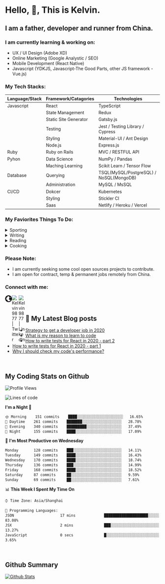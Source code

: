 # Hello, 👋, This is Kelvin.

## I am a father, developer and runner from China.

### I am currently learning & working on: 
  - UX / UI Design (Adobe XD)
  - Online Marketing (Google Analystic / SEO)
  - Mobile Development (React Native)
  - Javascript (YDKJS, Javascript-The Good Parts, other JS framework - Vue.js)
  
### My Tech Stacks:

| Language/Stack |  Framework/Catagories |  Technologies |
|----------------|-----------------------|---------------|
| Javascript | React | TypeScript | 
|            | State Management | Redux | 
|            | Static Site Generator | Gatsby.js | 
|            | Testing | Jest / Testing Library / Cypress |
|            | Styling | Material-UI / Ant Design |
|            | Node.js | Express.js |
| Ruby       | Ruby on Rails | MVC / RESTFUL API |
| Pyhon      | Data Science | NumPy / Pandas |
|            | Maching Learning | Scikit Learn / Tensor Flow|
| Database   | Querying | TSQL(MySQL/PostgreSQL) / NoSQL(MongoDB) | 
|            | Administration | MySQL / MsSQL |
| CI/CD      | Dokcer         | Kubernetes  |
|            | Styling        | Stickler CI |
|            | Saas           | Netlify / Heroku / Vercel |

    
### My Faviorites Things To Do:

<details>
  <summary>Sporting</summary>  
  
  - #### Running
    * Marathon
    * Jogging
    * Trail Running
  - #### Exercising
    * HIIT
    * Weight Lifting  
  - #### Swimming
</details>

<details>
  <summary>Writing</summary> 
  
  * Learn To Code
  * Job Searching
  * Technical Issues
</details>

<details>
  <summary>Reading</summary>  
  
  * Coding Relate
  * History (Ancient Greece / China / US)
  * Biograhy (Politician / Scientist / Businessman)
  * Nutrition (Cooking / Healthy Die / Exercising)
</details> 

<details>
  <summary>Cooking</summary> 
  
  * Cantonese Style
  * SiChun Style
  * Western Style  
</details> 

### Please Note: 
* I am currently seeking some cool open sources projects to contribute.
* I am open for contract, temp & permanent jobs remotely from China. 


### Connect with me:

[<img align="left" alt="kelvinliang.cn" width="22px" src="https://raw.githubusercontent.com/iconic/open-iconic/master/svg/globe.svg" />][website]
[<img align="left" alt="Kelvin9877 | Twitter" width="22px" src="https://cdn.jsdelivr.net/npm/simple-icons@v3/icons/twitter.svg" />][twitter]
[<img align="left" alt="Kelvin9877 | LinkedIn" width="22px" src="https://cdn.jsdelivr.net/npm/simple-icons@v3/icons/linkedin.svg" />][linkedin]

<br />
<br />

## 📕 My Latest Blog posts

<!-- BLOG-POST-LIST:START -->
- [Strategy to get a developer job in 2020](https://dev.to/kelvin9877/what-is-my-strategy-to-get-a-job-in-frontend-39gg)
- [What is my reason to learn to code](https://dev.to/kelvin9877/what-is-my-reason-to-learn-to-code-6k2)
- [How to write tests for React in 2020 - part 2](https://dev.to/kelvin9877/how-to-write-tests-for-react-in-2020-part-2-26h)
- [How to write tests for React in 2020 - part 1](https://dev.to/kelvin9877/how-to-write-tests-for-react-in-2020-4oai)
- [Why I should check my code's performance?](https://dev.to/kelvin9877/why-i-should-check-the-performance-of-my-code-19cl)
<!-- BLOG-POST-LIST:END -->

<br />

## My Coding Stats on Github

<!--START_SECTION:waka-->
![Profile Views](http://img.shields.io/badge/Profile%20Views-0-blue)

![Lines of code](https://img.shields.io/badge/From%20Hello%20World%20I%27ve%20Written-518135%20lines%20of%20code-blue)

**I'm a Night 🦉** 

```text
🌞 Morning    151 commits    ████░░░░░░░░░░░░░░░░░░░░░   16.65% 
🌆 Daytime    261 commits    ███████░░░░░░░░░░░░░░░░░░   28.78% 
🌃 Evening    340 commits    █████████░░░░░░░░░░░░░░░░   37.49% 
🌙 Night      155 commits    ████░░░░░░░░░░░░░░░░░░░░░   17.09%

```
📅 **I'm Most Productive on Wednesday** 

```text
Monday       128 commits    ███░░░░░░░░░░░░░░░░░░░░░░   14.11% 
Tuesday      149 commits    ████░░░░░░░░░░░░░░░░░░░░░   16.43% 
Wednesday    170 commits    ████░░░░░░░░░░░░░░░░░░░░░   18.74% 
Thursday     136 commits    ███░░░░░░░░░░░░░░░░░░░░░░   14.99% 
Friday       168 commits    ████░░░░░░░░░░░░░░░░░░░░░   18.52% 
Saturday     87 commits     ██░░░░░░░░░░░░░░░░░░░░░░░   9.59% 
Sunday       69 commits     ██░░░░░░░░░░░░░░░░░░░░░░░   7.61%

```


📊 **This Week I Spent My Time On** 

```text
⌚︎ Time Zone: Asia/Shanghai

💬 Programming Languages: 
JSON                     17 mins             ████████████████████░░░░░   83.08% 
JSX                      2 mins              ███░░░░░░░░░░░░░░░░░░░░░░   13.27% 
JavaScript               0 secs              █░░░░░░░░░░░░░░░░░░░░░░░░   3.65%

```


<!--END_SECTION:waka-->

<br />

## Github Summary

[![Github Stats](https://get-github-stats.vercel.app/api?username=kelvin8773&show_icons=true)](https://github.com/kelvin8773)

[website]: https://kelvinliang.cn
[twitter]: https://twitter.com/kelvin9877
[linkedin]: https://linkedin.com/in/kelvin9877
